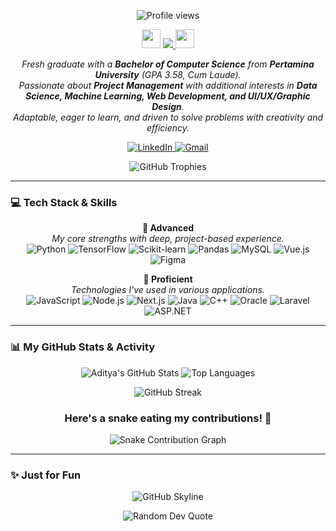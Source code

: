 <div align="center">
  <p>
    <img src="https://komarev.com/ghpvc/?username=adityavhlvy&style=flat&color=blueviolet" alt="Profile views"/>
  </p>
  
  <img src="https://media.tenor.com/BuSEbkm9aAIAAAAi/hi-otag.gif" width="30" height="30"/>
  <a href="https://git.io/typing-svg">
    <img src="https://readme-typing-svg.herokuapp.com/?lines=Hello,+I'm+Aditya+Vahlevy+Nugraha;Fresh+Computer+Science+Graduate;Data+Science+%26+ML+Enthusiast;Full-Stack+Web+Developer&center=true&size=22">
  </a>
  <img src="https://media.tenor.com/bvXwJ4I19ZQAAAAi/cat-cat-meme.gif" width="30" height="30"/>
</div>

<p align="center">
  <em>
    Fresh graduate with a <b>Bachelor of Computer Science</b> from <b>Pertamina University</b> (GPA 3.58, Cum Laude).<br>
    Passionate about <b>Project Management</b> with additional interests in <b>Data Science, Machine Learning, Web Development, and UI/UX/Graphic Design</b>.<br>
    Adaptable, eager to learn, and driven to solve problems with creativity and efficiency.
  </em> 
</p>

<p align="center">
  <a href="https://linkedin.com/in/adityavahlevynugraha/" target="_blank">
    <img src="https://img.shields.io/badge/LinkedIn-0077B5?style=for-the-badge&logo=linkedin&logoColor=white" alt="LinkedIn">
  </a>
  <a href="mailto:adityavahlevy1003@gmail.com" target="_blank">
    <img src="https://img.shields.io/badge/Gmail-D14836?style=for-the-badge&logo=gmail&logoColor=white" alt="Gmail">
  </a>
</p>

<!-- <p align="center">
  <img src="https://github-readme-stats.vercel.app/api/wakatime?username=adityavhlvy&layout=compact&theme=tokyonight" alt="WakaTime Stats" />
</p> -->

<p align="center">
  <img src="https://github-profile-trophy.vercel.app/?username=adityavhlvy&theme=tokyonight&row=1&column=7" alt="GitHub Trophies"/>
</p>

---

### 💻 Tech Stack & Skills

<p align="center">
  <strong>🚀 Advanced</strong><br>
  <em>My core strengths with deep, project-based experience.</em><br>
  <img src="https://img.shields.io/badge/Python-3776AB?style=for-the-badge&logo=python&logoColor=white" alt="Python">
  <img src="https://img.shields.io/badge/TensorFlow-FF6F00?style=for-the-badge&logo=tensorflow&logoColor=white" alt="TensorFlow">
  <img src="https://img.shields.io/badge/Scikit--learn-F7931E?style=for-the-badge&logo=scikit-learn&logoColor=white" alt="Scikit-learn">
  <img src="https://img.shields.io/badge/Pandas-150458?style=for-the-badge&logo=pandas&logoColor=white" alt="Pandas">
  <img src="https://img.shields.io/badge/MySQL-4479A1?style=for-the-badge&logo=mysql&logoColor=white" alt="MySQL">
  <img src="https://img.shields.io/badge/Vue.js-35495E?style=for-the-badge&logo=vuedotjs&logoColor=4FC08D" alt="Vue.js">
  <img src="https://img.shields.io/badge/Figma-F24E1E?style=for-the-badge&logo=figma&logoColor=white" alt="Figma">
</p>

<p align="center">
  <strong>🔧 Proficient</strong><br>
  <em>Technologies I've used in various applications.</em><br>
  <img src="https://img.shields.io/badge/JavaScript-F7DF1E?style=for-the-badge&logo=javascript&logoColor=black" alt="JavaScript">
  <img src="https://img.shields.io/badge/Node.js-339933?style=for-the-badge&logo=nodedotjs&logoColor=white" alt="Node.js">
  <img src="https://img.shields.io/badge/Next.js-000000?style=for-the-badge&logo=nextdotjs&logoColor=white" alt="Next.js">
  <img src="https://img.shields.io/badge/Java-ED8B00?style=for-the-badge&logo=openjdk&logoColor=white" alt="Java">
  <img src="https://img.shields.io/badge/C++-00599C?style=for-the-badge&logo=c%2B%2B&logoColor=white" alt="C++">
  <img src="https://img.shields.io/badge/Oracle-F80000?style=for-the-badge&logo=oracle&logoColor=white" alt="Oracle">
  <img src="https://img.shields.io/badge/Laravel-FF2D20?style=for-the-badge&logo=laravel&logoColor=white" alt="Laravel">
  <img src="https://img.shields.io/badge/ASP.NET-512BD4?style=for-the-badge&logo=dotnet&logoColor=white" alt="ASP.NET">
</p>

---

### 📊 My GitHub Stats & Activity

<p align="center">
  <img src="https://github-readme-stats.vercel.app/api?username=adityavhlvy&show_icons=true&theme=tokyonight&hide_border=true&include_all_commits=true&count_private=true" alt="Aditya's GitHub Stats" />
  <img src="https://github-readme-stats.vercel.app/api/top-langs/?username=adityavhlvy&layout=compact&theme=tokyonight&hide_border=true" alt="Top Languages" />
</p>

<p align="center">
  <img src="https://github-readme-streak-stats.herokuapp.com/?user=adityavhlvy&theme=tokyonight&hide_border=true" alt="GitHub Streak" />
</p>

<div align="center">
  <h3>Here's a snake eating my contributions! 🐍</h3>
  <img src="https://github.com/adityavhlvy/adityavhlvy/blob/output/github-contribution-grid-snake.svg" alt="Snake Contribution Graph">
</div>

---

### ✨ Just for Fun

<p align="center">
  <img src="https://github-profile-3d-contrib.vercel.app/api?username=adityavhlvy&theme=tokyonight" alt="GitHub Skyline">
</p>

<p align="center">
  <img src="https://quotes-github-readme.vercel.app/api?type=horizontal&theme=tokyonight" alt="Random Dev Quote">
</p>